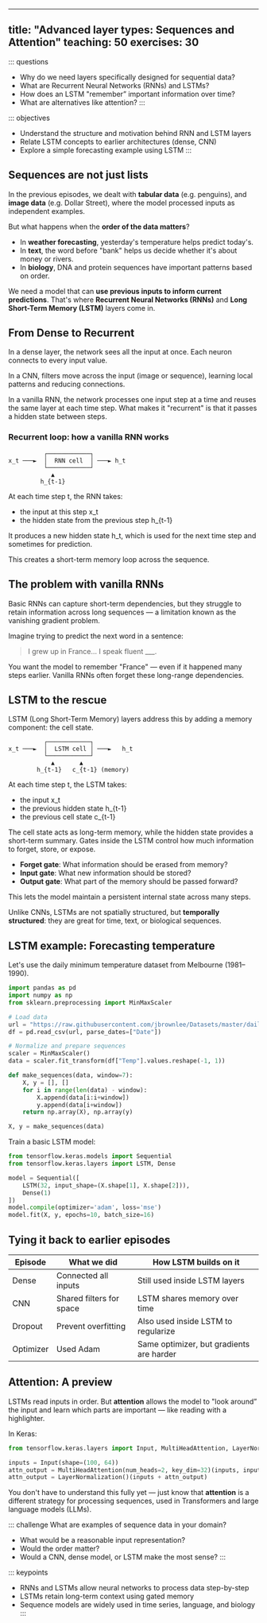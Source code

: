 
---
title: "Advanced layer types: Sequences and Attention"
teaching: 50
exercises: 30
---

::: questions
- Why do we need layers specifically designed for sequential data?
- What are Recurrent Neural Networks (RNNs) and LSTMs?
- How does an LSTM "remember” important information over time?
- What are alternatives like attention?
:::

::: objectives
- Understand the structure and motivation behind RNN and LSTM layers
- Relate LSTM concepts to earlier architectures (dense, CNN)
- Explore a simple forecasting example using LSTM
:::

## Sequences are not just lists

In the previous episodes, we dealt with **tabular data** (e.g. penguins), and **image data** (e.g. Dollar Street), where the model processed inputs as independent examples.

But what happens when the **order of the data matters**?

- In **weather forecasting**, yesterday's temperature helps predict today's.
- In **text**, the word before "bank" helps us decide whether it's about money or rivers.
- In **biology**, DNA and protein sequences have important patterns based on order.

We need a model that can **use previous inputs to inform current predictions**. That's where **Recurrent Neural Networks (RNNs)** and **Long Short-Term Memory (LSTM)** layers come in.





## From Dense to Recurrent

In a dense layer, the network sees all the input at once. Each neuron connects to every input value.

In a CNN, filters move across the input (image or sequence), learning local patterns and reducing connections.

In a vanilla RNN, the network processes one input step at a time and reuses the same layer at each time step. What makes it "recurrent" is that it passes a hidden state between steps.



### Recurrent loop: how a vanilla RNN works

```
          ┌────────────┐
x_t ───►  │  RNN cell  │ ───► h_t
          └────────────┘
            ▲
         h_{t-1}
```

At each time step t, the RNN takes:
- the input at this step x_t
- the hidden state from the previous step h_{t-1}

It produces a new hidden state h_t, which is used for the next time step and sometimes for prediction.

This creates a short-term memory loop across the sequence.


## The problem with vanilla RNNs

Basic RNNs can capture short-term dependencies, but they struggle to retain information across long sequences — a limitation known as the vanishing gradient problem.

Imagine trying to predict the next word in a sentence:

> I grew up in France… I speak fluent ___.

You want the model to remember "France" — even if it happened many steps earlier. Vanilla RNNs often forget these long-range dependencies.



## LSTM to the rescue

LSTM (Long Short-Term Memory) layers address this by adding a memory component: the cell state.

```
          ┌────────────┐
x_t ───►  │  LSTM cell │ ───►   h_t
          └────────────┘
            ▲       ▲
        h_{t-1}   c_{t-1} (memory)
```

At each time step t, the LSTM takes:
- the input x_t
- the previous hidden state h_{t-1}
- the previous cell state c_{t-1}

The cell state acts as long-term memory, while the hidden state provides a short-term summary. Gates inside the LSTM control how much information to forget, store, or expose.

- **Forget gate**: What information should be erased from memory?
- **Input gate**: What new information should be stored?
- **Output gate**: What part of the memory should be passed forward?

This lets the model maintain a persistent internal state across many steps.

Unlike CNNs, LSTMs are not spatially structured, but **temporally structured**: they are great for time, text, or biological sequences.


## LSTM example: Forecasting temperature

Let's use the daily minimum temperature dataset from Melbourne (1981–1990).

```python
import pandas as pd
import numpy as np
from sklearn.preprocessing import MinMaxScaler

# Load data
url = "https://raw.githubusercontent.com/jbrownlee/Datasets/master/daily-min-temperatures.csv"
df = pd.read_csv(url, parse_dates=["Date"])

# Normalize and prepare sequences
scaler = MinMaxScaler()
data = scaler.fit_transform(df["Temp"].values.reshape(-1, 1))

def make_sequences(data, window=7):
    X, y = [], []
    for i in range(len(data) - window):
        X.append(data[i:i+window])
        y.append(data[i+window])
    return np.array(X), np.array(y)

X, y = make_sequences(data)
```

Train a basic LSTM model:

```python
from tensorflow.keras.models import Sequential
from tensorflow.keras.layers import LSTM, Dense

model = Sequential([
    LSTM(32, input_shape=(X.shape[1], X.shape[2])),
    Dense(1)
])
model.compile(optimizer='adam', loss='mse')
model.fit(X, y, epochs=10, batch_size=16)
```

## Tying it back to earlier episodes

| Episode | What we did              | How LSTM builds on it                     |
|--------|--------------------------|-------------------------------------------|
| Dense  | Connected all inputs     | Still used inside LSTM layers             |
| CNN    | Shared filters for space | LSTM shares memory over time              |
| Dropout| Prevent overfitting      | Also used inside LSTM to regularize       |
| Optimizer | Used Adam              | Same optimizer, but gradients are harder  |


## Attention: A preview

LSTMs read inputs in order. But **attention** allows the model to "look around” the input and learn which parts are important — like reading with a highlighter.

In Keras:

```python
from tensorflow.keras.layers import Input, MultiHeadAttention, LayerNormalization

inputs = Input(shape=(100, 64))
attn_output = MultiHeadAttention(num_heads=2, key_dim=32)(inputs, inputs)
attn_output = LayerNormalization()(inputs + attn_output)
```

You don't have to understand this fully yet — just know that **attention** is a different strategy for processing sequences, used in Transformers and large language models (LLMs).



::: challenge
What are examples of sequence data in your domain?
- What would be a reasonable input representation?
- Would the order matter?
- Would a CNN, dense model, or LSTM make the most sense?
:::

::: keypoints
- RNNs and LSTMs allow neural networks to process data step-by-step
- LSTMs retain long-term context using gated memory
- Sequence models are widely used in time series, language, and biology
:::
